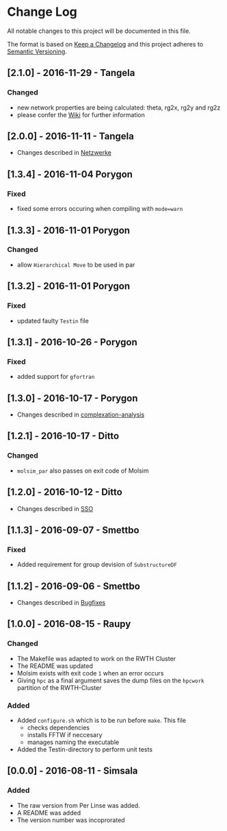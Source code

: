 # Change Log
All notable changes to this project will be documented in this file.

The format is based on [Keep a Changelog](http://keepachangelog.com/) 
and this project adheres to [Semantic Versioning](http://semver.org/).

## [2.1.0] - 2016-11-29 - Tangela
### Changed
- new network properties are being calculated: theta, rg2x, rg2y and rg2z
- please confer the [Wiki](https://git.rwth-aachen.de/pascal.hebbeker/Molsim/wikis/networks) for further information

## [2.0.0] - 2016-11-11 - Tangela
- Changes described in [Netzwerke](https://git.rwth-aachen.de/pascal.hebbeker/Molsim/wikis/networks)

## [1.3.4] - 2016-11-04 Porygon
### Fixed
- fixed some errors occuring when compiling with `mode=warn`

## [1.3.3] - 2016-11-01 Porygon
### Changed
- allow `Hierarchical Move` to be used in par

## [1.3.2] - 2016-11-01 Porygon
### Fixed
- updated faulty `Testin` file

## [1.3.1] - 2016-10-26 - Porygon
### Fixed
- added support for `gfortran`

## [1.3.0] - 2016-10-17 - Porygon
- Changes described in [complexation-analysis](https://git.rwth-aachen.de/pascal.hebbeker/Molsim/wikis/complexation-analysis)

## [1.2.1] - 2016-10-17 - Ditto
### Changed
- `molsim_par` also passes on exit code of Molsim

## [1.2.0] - 2016-10-12 - Ditto
- Changes described in [SSO](https://git.rwth-aachen.de/pascal.hebbeker/Molsim/wikis/sso)

## [1.1.3] - 2016-09-07 - Smettbo
### Fixed
- Added requirement for group devision of `SubstructureDF`

## [1.1.2] - 2016-09-06 - Smettbo
- Changes described in [Bugfixes](https://git.rwth-aachen.de/pascal.hebbeker/Molsim/wikis/bugfixes)


## [1.0.0] - 2016-08-15 - Raupy
### Changed
- The Makefile was adapted to work on the RWTH Cluster
- The README was updated
- Molsim exists with exit code `1` when an error occurs
- Giving `hpc` as a final argument saves the dump files on the `hpcwork` partition of the RWTH-Cluster

### Added
- Added `configure.sh` which is to be run before `make`. This file
    -  checks dependencies
    -  installs FFTW if neccesary
    -  manages naming the executable
- Added the Testin-directory to perform unit tests

## [0.0.0] - 2016-08-11 - Simsala
### Added
- The raw version from Per Linse was added.
- A README was added
- The version number was incoprorated

